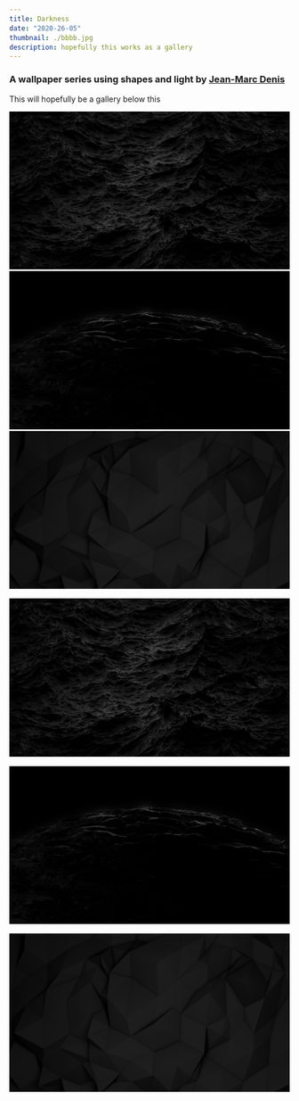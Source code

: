 ```yaml
---
title: Darkness
date: "2020-26-05"
thumbnail: ./bbbb.jpg
description: hopefully this works as a gallery
---
```


### A wallpaper series using shapes and light by [Jean-Marc Denis](http://jmd.im/black)

This will hopefully be a gallery below this

<div class="kg-gallery-container kg-gallery-row kg-gallery-image">

![Darkness](./BLACK_II_desktop-1.jpg)
![Darkness](./BLACK_IX_desktop-1.jpg)
![Darkness](./BLACK_I_desktop-1.jpg)

</div>




<div class="kg-card kg-image-card kg-width-full">

![Darkness](./BLACK_II_desktop-1.jpg)

</div>

<div class="kg-card kg-image-card kg-width-full">

![Darkness](./BLACK_IX_desktop-1.jpg)

</div>

<div class="kg-card kg-image-card kg-width-full">

![Darkness](./BLACK_I_desktop-1.jpg)

</div>